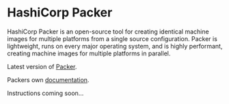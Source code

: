 # HashiCorp Packer

HashiCorp Packer is an open-source tool for creating identical machine images for multiple platforms from a single source configuration. Packer is lightweight, runs on every major operating system, and is highly performant, creating machine images for multiple platforms in parallel.

Latest version of [Packer](https://developer.hashicorp.com/packer/tutorials/docker-get-started/get-started-install-cli).

Packers own [documentation](https://developer.hashicorp.com/packer/docs).

Instructions coming soon...
